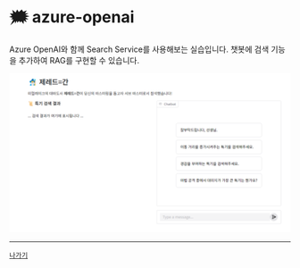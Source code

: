 # 🗯️ azure-openai

Azure OpenAI와 함께 Search Service를 사용해보는 실습입니다. 챗봇에 검색 기능을 추가하여 RAG를 구현할 수 있습니다.

![](/resources/ai-search.png)

---
[`나가기`](../)